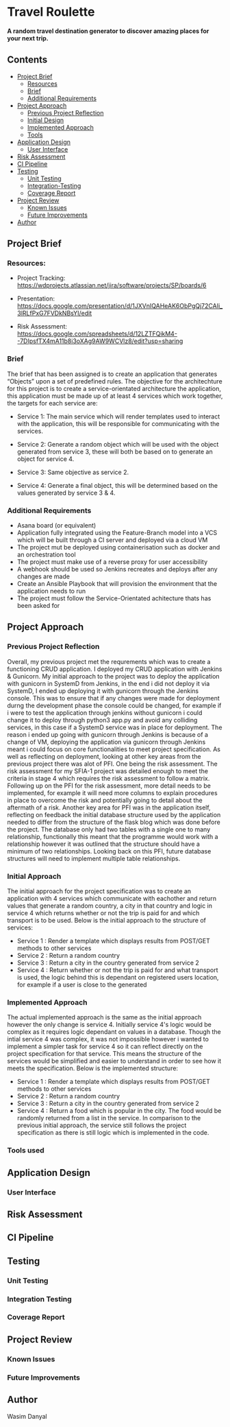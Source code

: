 # Travel Roulette
**A random travel destination generator to discover amazing places for your next trip.**

## Contents

- [Project Brief](#Project-Brief)
	* [Resources](#Resources)
   * [Brief](#brief)
   * [Additional Requirements](#Additional-Requirements)
- [Project Approach](#My-Approach)
   * [Previous Project Reflection](#Previous-Project-Reflection)
   * [Initial Design](#Initial-Design)
   * [Implemented Approach](#Implemented-Approach)
   * [Tools](#Tools-used)
- [Application Design](#Application-Design)
   * [User Interface](#UI)
- [Risk Assessment](#Risk-Assessment)
- [CI Pipeline](#CI-Pipeline)
- [Testing](#Testing)
	* [Unit Testing](#Unit-Testing) 
	* [Integration-Testing](#Integration-Testing) 
	* [Coverage Report](#Coverage-Report) 
 - [Project Review](#Project-Review)
 	* [Known Issues](#Known-Issues)
   * [Future Improvements](#Future-Improvements)
- [Author](#Author)


## Project Brief

### Resources: 
 
- Project Tracking: https://wdprojects.atlassian.net/jira/software/projects/SP/boards/6

- Presentation: https://docs.google.com/presentation/d/1JXVnIQAHeAK6ObPgQj72CAIi_3lRLfPxG7FVDkNBsYI/edit

- Risk Assessment: https://docs.google.com/spreadsheets/d/12LZTFQikM4--7DIpsfTX4mA11b8i3oXAg9AW9WCVlz8/edit?usp=sharing


### Brief
The brief that has been assigned is to create an application that generates “Objects” upon a set of predefined rules. The objective for the architechture for this project is to create a service-orientated architecture the application, this application must be made up of at least 4 services which work together, the targets for each service are:

- Service 1: The main service which will render templates used to interact with the application, this will be responsible for communicating with the services.


- Service 2: Generate a random object which will be used with the object generated from service 3, these will both be based on to generate an object for service 4.


- Service 3: Same objective as service 2.


- Service 4: Generate a final object, this will be determined based on the values generated by service 3 & 4.


### Additional Requirements
 - Asana board (or equivalent)
 - Application fully integrated using the Feature-Branch model into a VCS which will be built through a CI server and deployed via a cloud VM
 - The project mut be deployed using containerisation such as docker and an orchestration tool
 - The project must make use of a reverse proxy for user accessibility
 -  A webhook should be used so Jenkins recreates and deploys after any changes are made
 - Create an Ansible Playbook that will provision the environment that the application needs to run
 - The project must follow the Service-Orientated achitecture thats has been asked for
 

## Project Approach

### Previous Project Reflection
Overall, my previous project met the requrements which was to create a functioning CRUD application. I deployed my CRUD application with Jenkins & Gunicorn. My initial approach to the project was to deploy the application with gunicorn in  SystemD from Jenkins, in the end i did not deploy it via SystemD, I ended up deploying it with gunicorn through the Jenkins console. This was to ensure that if any changes were made for deployment durng the development phase the console  could be changed, for example if i were to test the application through jenkins without gunicorn i could change it to deploy through python3 app.py and avoid any colliding services, in this case if a SystemD service was in place for deployment. The reason i ended up going with gunicorn through Jenkins is because of a change of VM, deploying the application via gunicorn through Jenkins meant i could focus on core functionalities to meet project specification. As well as reflecting on deployment, looking at other key areas from the previous project there was alot of PFI. One being the risk assessment. The risk assessment for my SFIA-1 project was detailed enough to meet the criteria in stage 4 which requires the risk assessment to follow a matrix. Following up on the PFI for the risk assessment, more detail needs to be implemented, for example it will need more columns to explain procedures in place to overcome the risk and potentially going to detail about the aftermath of a risk. Another key area for PFI was in the application itself, reflecting on feedback the initial database structure used by the application needed to differ from the structure of the flask blog which was done before the project. The database only had two tables with a single one to many relationship, functionally this meant that the programme would work with a relationship however it was outlined that the structure should have a minimum of two relationships. Looking back on this PFI, future database structures will need to implement multiple table relationships.

### Initial Approach
The initial approach for the project specification was to create an application with 4 services which communicate with eachother and return values that generate a random country, a city in that country and logic in service 4 which returns whether or not the trip is paid for and which transport is to be used. Below is the initial approach to the structure of services:
- Service 1 : Render a template which displays results from POST/GET methods to other services
- Service 2 : Return a random country
- Service 3 : Return a city in the country generated from service 2
- Service 4 : Return whether or not the trip is paid for and what transport is used, the logic behind this is dependant on registered users location, for example if a user is     close to the generated
### Implemented Approach
The actual implemented approach is the same as the initial approach however the only change is service 4. Initially service 4's logic would be complex as it requires logic dependant on values in a database. Though the intial service 4 was complex, it was not impossible however i wanted to implement a simpler task for service 4 so it can reflect directly on the project specification for that service. This means the structure of the services would be simplified and easier to understand in order to see how it meets the specification. Below is the implemented structure:
- Service 1 : Render a template which displays results from POST/GET methods to other services
- Service 2 : Return a random country
- Service 3 : Return a city in the country generated from service 2
- Service 4 : Return a food which is popular in the city. The food would be randomly returned from a list in the service. In comparison to the previous initial approach, the 	   service still follows the project specification as there is still logic which is implemented in the code.
### Tools used

## Application Design

### User Interface 

## Risk Assessment

## CI Pipeline

## Testing

### Unit Testing

### Integration Testing

### Coverage Report

## Project Review

### Known Issues

### Future Improvements

## Author 

Wasim Danyal
